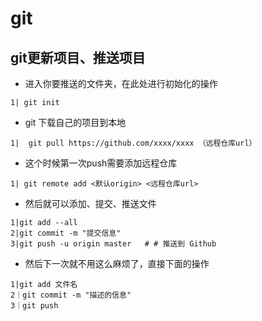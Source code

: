 # git

## git更新项目、推送项目

+ 进入你要推送的文件夹，在此处进行初始化的操作

```shell
1| git init
```

+ git 下载自己的项目到本地

```shell
1|  git pull https://github.com/xxxx/xxxx （远程仓库url）
```

+ 这个时候第一次push需要添加远程仓库

```shell
1| git remote add <默认origin> <远程仓库url>    
```

+ 然后就可以添加、提交、推送文件

```shell
1|git add --all
2|git commit -m "提交信息" 
3|git push -u origin master   # # 推送到 Github
```

+ 然后下一次就不用这么麻烦了，直接下面的操作

```shell
1|git add 文件名
2｜git commit -m "描述的信息"
3｜git push
```



